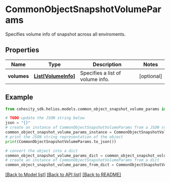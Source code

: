 # CommonObjectSnapshotVolumeParams

Specifies volume info of snapshot across all enviroments.

## Properties

Name | Type | Description | Notes
------------ | ------------- | ------------- | -------------
**volumes** | [**List[VolumeInfo]**](VolumeInfo.md) | Specifies a list of volume info. | [optional] 

## Example

```python
from cohesity_sdk.helios.models.common_object_snapshot_volume_params import CommonObjectSnapshotVolumeParams

# TODO update the JSON string below
json = "{}"
# create an instance of CommonObjectSnapshotVolumeParams from a JSON string
common_object_snapshot_volume_params_instance = CommonObjectSnapshotVolumeParams.from_json(json)
# print the JSON string representation of the object
print(CommonObjectSnapshotVolumeParams.to_json())

# convert the object into a dict
common_object_snapshot_volume_params_dict = common_object_snapshot_volume_params_instance.to_dict()
# create an instance of CommonObjectSnapshotVolumeParams from a dict
common_object_snapshot_volume_params_from_dict = CommonObjectSnapshotVolumeParams.from_dict(common_object_snapshot_volume_params_dict)
```
[[Back to Model list]](../README.md#documentation-for-models) [[Back to API list]](../README.md#documentation-for-api-endpoints) [[Back to README]](../README.md)


